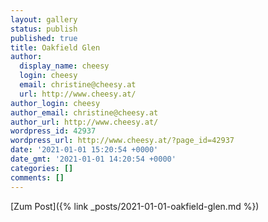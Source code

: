 ```yaml
---
layout: gallery
status: publish
published: true
title: Oakfield Glen
author:
  display_name: cheesy
  login: cheesy
  email: christine@cheesy.at
  url: http://www.cheesy.at/
author_login: cheesy
author_email: christine@cheesy.at
author_url: http://www.cheesy.at/
wordpress_id: 42937
wordpress_url: http://www.cheesy.at/?page_id=42937
date: '2021-01-01 15:20:54 +0000'
date_gmt: '2021-01-01 14:20:54 +0000'
categories: []
comments: []
---
```

<!-- wp:core-embed/wordpress {"url":"http://www.cheesy.at/2021/01/oakfield-glen/","type":"rich","providerNameSlug":"cheesy-at","className":""} -->
[Zum Post]({% link _posts/2021-01-01-oakfield-glen.md %})
<!-- /wp:core-embed/wordpress -->
<!-- wp:paragraph --><!-- /wp:paragraph -->
